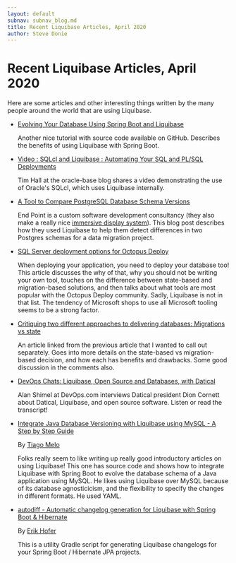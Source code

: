 ```yaml
---
layout: default
subnav: subnav_blog.md
title: Recent Liquibase Articles, April 2020
author: Steve Donie
---
```

# Recent Liquibase Articles, April 2020

Here are some articles and other interesting things written by the many people around
the world that are using Liquibase.

* [Evolving Your Database Using Spring Boot and Liquibase](https://medium.com/@harittweets/evolving-your-database-using-spring-boot-and-liquibase-844fcd7931da)

  Another nice tutorial with source code available on GitHub. Describes the benefits of using Liquibase with
  Spring Boot.
  
* [Video : SQLcl and Liquibase : Automating Your SQL and PL/SQL Deployments](https://oracle-base.com/blog/2020/03/02/video-sqlcl-and-liquibase-automating-your-sql-and-pl-sql-deployments/)

  Tim Hall at the oracle-base blog shares a video demonstrating the use of Oracle's SQLcl, which uses Liquibase internally. 
  
* [A Tool to Compare PostgreSQL Database Schema Versions](https://www.endpoint.com/blog/2020/02/11/compare-postgresql-schema-versions)

  End Point is a custom software development consultancy (they also make a really nice [immersive display system](https://liquidgalaxy.endpoint.com/)). 
  This blog post describes how they used Liquibase to help them detect differences in two Postgres schemas for a data migration project. 

* [SQL Server deployment options for Octopus Deploy](https://octopus.com/blog/sql-server-deployment-options-for-octopus-deploy)

  When deploying your application, you need to deploy your database too! This article discusses the why of that, why you should not
  be writing your own tool, touches on the difference between state-based and migration-based solutions, and then talks about what
  tools are most popular with the Octopus Deploy community. Sadly, Liquibase is not in that list. The tendency of Microsoft shops
  to use all Microsoft tooling seems to be a strong factor.
  
* [Critiquing two different approaches to delivering databases: Migrations vs state](http://workingwithdevs.com/delivering-databases-migrations-vs-state/)

  An article linked from the previous article that I wanted to call out separately. Goes into more details on the
  state-based vs migration-based decision, and how each has benefits and drawbacks. Some good discussion in the comments also.
  
* [DevOps Chats: Liquibase, Open Source and Databases, with Datical](https://devops.com/devops-chats-liquibase-open-source-and-databases-with-datical/)

  Alan Shimel at DevOps.com interviews Datical president Dion Cornett about Datical, Liquibase, and open source software. Listen or read the transcript!

* [Integrate Java Database Versioning with Liquibase using MySQL - A Step by Step Guide](https://hackernoon.com/integrate-java-database-versioning-with-liquibase-using-mysql-a-step-by-step-guide-n8b23aw5)

  By [Tiago Melo](https://hackernoon.com/@tiago-melo)
  
  Folks really seem to like writing up really good introductory articles on using Liquibase! This one has source code and shows how
  to integrate Liquibase with Spring Boot to evolve the database schema of a Java application using MySQL. He likes using Liquibase over MySQL
  because of its database agnosticicism, and the flexibility to specify the changes in different formats. He used YAML.

* [autodiff - Automatic changelog generation for Liquibase with Spring Boot & Hibernate](https://github.com/erikhofer/autodiff)

  By [Erik Hofer](https://github.com/erikhofer)
  
  This is a utility Gradle script for generating Liquibase changelogs for your Spring Boot / Hibernate JPA projects. 
